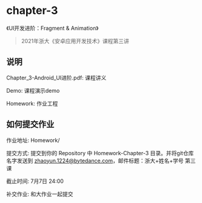 # chapter-3

《UI开发进阶：Fragment & Animation》

> 2021年浙大《安卓应用开发技术》课程第三讲


## 说明
Chapter_3-Android_UI进阶.pdf: 课程讲义

Demo: 课程演示demo

Homework: 作业工程


## 如何提交作业

作业地址: Homework/

提交方式: 提交到你的 Repository 中 Homework-Chapter-3 目录。并将git仓库名字发送到 zhaoyun.1224@bytedance.com，邮件标题：浙大+姓名+学号 第三课 

截止时间: 7月7日 24:00

补交作业: 和大作业一起提交